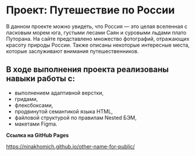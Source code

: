 # Проект: Путешествие по России

В данном проекте можно увидеть, что Россия — это целая вселенная с ласковым морем юга, густыми лесами Саян и суровыми льдами плато Путорана. На сайте представлено множество фотографий, отражающих красоту природы России. Также описаны некоторые интересные места, которые заслуживают внимания путешественников.


## В ходе выполнения проекта реализованы навыки работы с:
* выполнением адаптивной верстки,
* гридами,
* флексбоксами,
* продвинутой семантикой языка HTML,
* файловой структурой по правилам Nested БЭМ,
* макетами Figma.

**Ссылка на GitHub Pages**

https://ninakhomich.github.io/other-name-for-public/